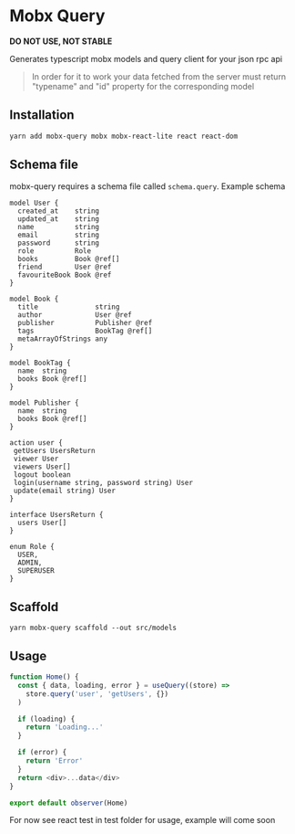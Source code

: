 # Mobx Query

**DO NOT USE, NOT STABLE**

Generates typescript mobx models and query client for your json rpc api

> In order for it to work your data fetched from the server must return "typename" and "id" property for the corresponding model

## Installation

```bash
yarn add mobx-query mobx mobx-react-lite react react-dom
```

## Schema file

mobx-query requires a schema file called `schema.query`. Example schema

```
model User {
  created_at    string
  updated_at    string
  name          string
  email         string
  password      string
  role          Role
  books         Book @ref[]
  friend        User @ref
  favouriteBook Book @ref
}

model Book {
  title              string
  author             User @ref
  publisher          Publisher @ref
  tags               BookTag @ref[]
  metaArrayOfStrings any
}

model BookTag {
  name  string
  books Book @ref[]
}

model Publisher {
  name  string
  books Book @ref[]
}

action user {
 getUsers UsersReturn
 viewer User
 viewers User[]
 logout boolean
 login(username string, password string) User
 update(email string) User
}

interface UsersReturn {
  users User[]
}

enum Role {
  USER,
  ADMIN,
  SUPERUSER
}
```

## Scaffold

```
yarn mobx-query scaffold --out src/models
```

## Usage

```typescript
function Home() {
  const { data, loading, error } = useQuery((store) =>
    store.query('user', 'getUsers', {})
  )

  if (loading) {
    return 'Loading...'
  }

  if (error) {
    return 'Error'
  }
  return <div>...data</div>
}

export default observer(Home)
```

For now see react test in test folder for usage, example will come soon
